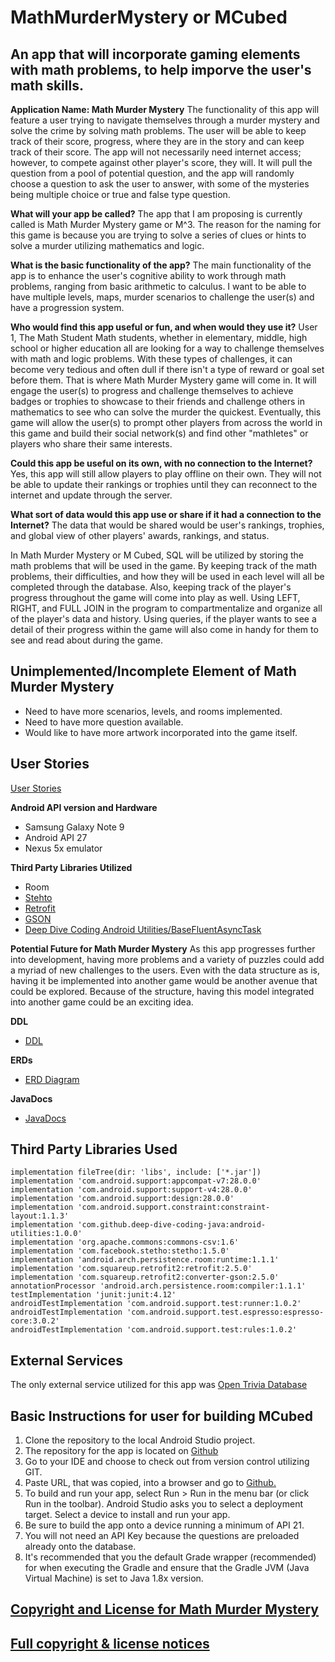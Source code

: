 # MathMurderMystery or MCubed #

## An app that will incorporate gaming elements with math problems, to help imporve the user's math skills. 

**Application Name: Math Murder Mystery**
The functionality of this app will feature a user trying to navigate themselves through a murder mystery and solve the crime by solving math problems. The user will be able to keep track of their score, progress, where they are in the story and can keep track of their score. The app will not necessarily need internet access; however, to compete against other player's score, they will. It will pull the question from a pool of potential question, and the app will randomly choose a question to ask the user to answer, with some of the mysteries being multiple choice or true and false type question. 

**What will your app be called?**
The app that I am proposing is currently called is Math Murder Mystery game or M^3. The reason for the naming for this game is because you are trying to solve a series of clues or hints to solve a murder utilizing mathematics and logic. 

**What is the basic functionality of the app?**
The main functionality of the app is to enhance the user's cognitive ability to work through math problems, ranging from basic arithmetic to calculus. I want to be able to have multiple levels, maps, murder scenarios to challenge the user(s) and have a progression system. 

**Who would find this app useful or fun, and when would they use it?**
User 1, The Math Student
Math students, whether in elementary, middle, high school or higher education all are looking for a way to challenge themselves with math and logic problems. With these types of challenges, it can become very tedious and often dull if there isn't a type of reward or goal set before them. That is where Math Murder Mystery game will come in. It will engage the user(s) to progress and challenge themselves to achieve badges or trophies to showcase to their friends and challenge others in mathematics to see who can solve the murder the quickest. Eventually, this game will allow the user(s) to prompt other players from across the world in this game and build their social network(s) and find other "mathletes" or players who share their same interests. 

**Could this app be useful on its own, with no connection to the Internet?**
Yes, this app will still allow players to play offline on their own. They will not be able to update their rankings or trophies until they can reconnect to the internet and update through the server.

**What sort of data would this app use or share if it had a connection to the Internet?**
The data that would be shared would be user's rankings, trophies, and global view of other players' awards, rankings, and status. 

 In Math Murder Mystery or M Cubed, SQL will be utilized by storing the math problems that will be used in the game. By keeping track of the math problems, their difficulties, and how they will be used in each level will all be completed through the database. Also, keeping track of the player's progress throughout the game will come into play as well. Using LEFT, RIGHT, and FULL JOIN in the program to compartmentalize and organize all of the player's data and history. Using queries, if the player wants to see a detail of their progress within the game will also come in handy for them to see and read about during the game.

## Unimplemented/Incomplete Element of Math Murder Mystery ##
* Need to have more scenarios, levels, and rooms implemented.
* Need to have more question available. 
* Would like to have more artwork incorporated into the game itself. 

## User Stories ##
[User Stories](https://github.com/ArchaicScribe/MathMurderMystery/blob/master/docs/userStories.md)


**Android API version and Hardware**
* Samsung Galaxy Note 9
* Android API 27
* Nexus 5x emulator

**Third Party Libraries Utilized**
* Room
* [Stehto](https://github.com/facebook/stetho)
* [Retrofit](https://square.github.io/retrofit/)
* [GSON](https://github.com/google/gson)
* [Deep Dive Coding Android Utilities/BaseFluentAsyncTask](https://github.com/deep-dive-coding-java/android-utilities)

**Potential Future for Math Murder Mystery**
As this app progresses further into development, having more problems and a variety of puzzles could add a myriad of new challenges to the users. Even with the data structure as is, having it be implemented into another game would be another avenue that could be explored. Because of the structure, having this model integrated into another game could be an exciting idea. 

**DDL**
* [DDL](https://github.com/ArchaicScribe/MathMurderMystery/blob/master/docs/ddl.sql.md)

**ERDs**
* [ERD Diagram](https://drive.google.com/file/d/1LKRuEyf0FsU06t3hBMaPJ-Bphsx4FxDr/view?usp=sharing)

**JavaDocs**
* [JavaDocs](dpcs/api/)

## Third Party Libraries Used ## 

    implementation fileTree(dir: 'libs', include: ['*.jar'])
    implementation 'com.android.support:appcompat-v7:28.0.0'
    implementation 'com.android.support:support-v4:28.0.0'
    implementation 'com.android.support:design:28.0.0'
    implementation 'com.android.support.constraint:constraint-layout:1.1.3'
    implementation 'com.github.deep-dive-coding-java:android-utilities:1.0.0'
    implementation 'org.apache.commons:commons-csv:1.6'
    implementation 'com.facebook.stetho:stetho:1.5.0'
    implementation 'android.arch.persistence.room:runtime:1.1.1'
    implementation 'com.squareup.retrofit2:retrofit:2.5.0'
    implementation 'com.squareup.retrofit2:converter-gson:2.5.0'
    annotationProcessor 'android.arch.persistence.room:compiler:1.1.1'
    testImplementation 'junit:junit:4.12'
    androidTestImplementation 'com.android.support.test:runner:1.0.2'
    androidTestImplementation 'com.android.support.test.espresso:espresso-core:3.0.2'
    androidTestImplementation 'com.android.support.test:rules:1.0.2'

## External Services ##
The only external service utilized for this app was [Open Trivia Database](https://opentdb.com/api_config.php)

## Basic Instructions for user for building MCubed ##
1. Clone the repository to the local Android Studio project.
2. The repository for the app is located on [Github](https://github.com/ArchaicScribe)
3. Go to your IDE and choose to check out from version control utilizing GIT. 
4. Paste URL, that was copied, into a browser and go to [Github.](https://github.com/ArchaicScribe) 
5. To build and run your app, select Run > Run in the menu bar (or click Run in the toolbar). Android Studio asks you to select a deployment target. Select a device to install and run your app. 
6. Be sure to build the app onto a device running a minimum of API 21.
7. You will not need an API Key because the questions are preloaded already onto the database. 
8. It's recommended that you the default Grade wrapper (recommended) for when executing the Gradle and ensure that the Gradle JVM (Java Virtual Machine) is set to Java 1.8x version. 


## [Copyright and License for Math Murder Mystery](https://github.com/ArchaicScribe/MathMurderMystery/blob/master/LICENSE) ##

## [Full copyright & license notices](https://github.com/ArchaicScribe/MathMurderMystery/blob/master/NOTICE.md) ##
